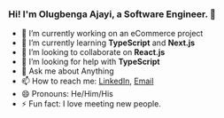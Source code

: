 ### Hi! I'm Olugbenga Ajayi, a Software Engineer. 👋





- 🔭 I’m currently working on an eCommerce project
- 🌱 I’m currently learning **TypeScript** and **Next.js**
- 👯 I’m looking to collaborate on **React.js**
- 🤔 I’m looking for help with **TypeScript**
- 💬 Ask me about Anything
- 📫 How to reach me: [LinkedIn](https://www.linkedin.com/in/olugbenga-ajayi-333a5b30/), [Email](https://gbejula@gmail.com)
- 😄 Pronouns: He/Him/His
- ⚡ Fun fact: I love meeting new people.

